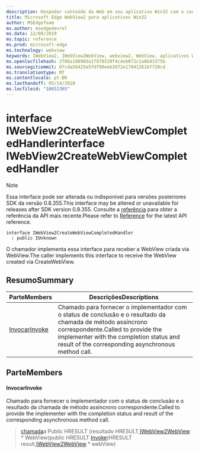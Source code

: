 ```yaml
---
description: Hospedar conteúdo da Web em seu aplicativo Win32 com o controle WebView2 do Microsoft Edge
title: Microsoft Edge WebView2 para aplicativos Win32
author: MSEdgeTeam
ms.author: msedgedevrel
ms.date: 12/09/2019
ms.topic: reference
ms.prod: microsoft-edge
ms.technology: webview
keywords: IWebView2, IWebView2WebView, webview2, WebView, aplicativos Win32, Win32, Edge
ms.openlocfilehash: 2788a18898da1f878520f4c4eb072c1a8b43375b
ms.sourcegitcommit: 07cda56425e5fdf90eeb3972e17041261bf720cd
ms.translationtype: MT
ms.contentlocale: pt-BR
ms.lasthandoff: 05/14/2020
ms.locfileid: "10652365"
---
```

# <span data-ttu-id="6fc8c-104">interface IWebView2CreateWebViewCompletedHandler</span><span class="sxs-lookup"><span data-stu-id="6fc8c-104">interface IWebView2CreateWebViewCompletedHandler</span></span> 

> [!NOTE]
> <span data-ttu-id="6fc8c-105">Essa interface pode ser alterada ou indisponível para versões posteriores SDK da versão 0.8.355.</span><span class="sxs-lookup"><span data-stu-id="6fc8c-105">This interface may be altered or unavailable for releases after SDK version 0.8.355.</span></span> <span data-ttu-id="6fc8c-106">Consulte a [referência](../../../webview2-api-reference.md) para obter a referência da API mais recente.</span><span class="sxs-lookup"><span data-stu-id="6fc8c-106">Please refer to [Reference](../../../webview2-api-reference.md) for the latest API reference.</span></span>

```
interface IWebView2CreateWebViewCompletedHandler
  : public IUnknown
```

<span data-ttu-id="6fc8c-107">O chamador implementa essa interface para receber a WebView criada via WebView.</span><span class="sxs-lookup"><span data-stu-id="6fc8c-107">The caller implements this interface to receive the WebView created via CreateWebView.</span></span>

## <span data-ttu-id="6fc8c-108">Resumo</span><span class="sxs-lookup"><span data-stu-id="6fc8c-108">Summary</span></span>

 <span data-ttu-id="6fc8c-109">Parte</span><span class="sxs-lookup"><span data-stu-id="6fc8c-109">Members</span></span>                        | <span data-ttu-id="6fc8c-110">Descrições</span><span class="sxs-lookup"><span data-stu-id="6fc8c-110">Descriptions</span></span>
--------------------------------|---------------------------------------------
[<span data-ttu-id="6fc8c-111">Invocar</span><span class="sxs-lookup"><span data-stu-id="6fc8c-111">Invoke</span></span>](#invoke) | <span data-ttu-id="6fc8c-112">Chamado para fornecer o implementador com o status de conclusão e o resultado da chamada de método assíncrono correspondente.</span><span class="sxs-lookup"><span data-stu-id="6fc8c-112">Called to provide the implementer with the completion status and result of the corresponding asynchronous method call.</span></span>

## <span data-ttu-id="6fc8c-113">Parte</span><span class="sxs-lookup"><span data-stu-id="6fc8c-113">Members</span></span>

#### <span data-ttu-id="6fc8c-114">Invocar</span><span class="sxs-lookup"><span data-stu-id="6fc8c-114">Invoke</span></span> 

<span data-ttu-id="6fc8c-115">Chamado para fornecer o implementador com o status de conclusão e o resultado da chamada de método assíncrono correspondente.</span><span class="sxs-lookup"><span data-stu-id="6fc8c-115">Called to provide the implementer with the completion status and result of the corresponding asynchronous method call.</span></span>

> <span data-ttu-id="6fc8c-116">[chamada](#invoke)a Public HRESULT (resultado HRESULT,[IWebView2WebView](IWebView2WebView.md) \* WebView)</span><span class="sxs-lookup"><span data-stu-id="6fc8c-116">public HRESULT [Invoke](#invoke)(HRESULT result,[IWebView2WebView](IWebView2WebView.md) \* webView)</span></span>

